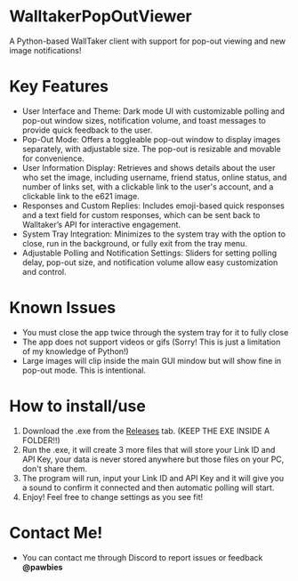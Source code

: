 # WalltakerPopOutViewer
A Python-based WallTaker client with support for pop-out viewing and new image notifications!

# Key Features
- User Interface and Theme: Dark mode UI with customizable polling and pop-out window sizes, notification volume, and toast messages to provide quick feedback to the user.
- Pop-Out Mode: Offers a toggleable pop-out window to display images separately, with adjustable size. The pop-out is resizable and movable for convenience.
- User Information Display: Retrieves and shows details about the user who set the image, including username, friend status, online status, and number of links set, with a clickable link to the user's account, and a clickable link to the e621 image.
- Responses and Custom Replies: Includes emoji-based quick responses and a text field for custom responses, which can be sent back to Walltaker’s API for interactive engagement.
- System Tray Integration: Minimizes to the system tray with the option to close, run in the background, or fully exit from the tray menu.
- Adjustable Polling and Notification Settings: Sliders for setting polling delay, pop-out size, and notification volume allow easy customization and control.

# Known Issues
- You must close the app twice through the system tray for it to fully close
- The app does not support videos or gifs (Sorry! This is just a limitation of my knowledge of Python!)
- Large images will clip inside the main GUI mindow but will show fine in pop-out mode. This is intentional.

# How to install/use
1. Download the .exe from the [Releases](https://github.com/FerretPaws/WalltakerPopOutViewer/releases) tab. (KEEP THE EXE INSIDE A FOLDER!!)
2. Run the .exe, it will create 3 more files that will store your Link ID and API Key, your data is never stored anywhere but those files on your PC, don't share them.
3. The program will run, input your Link ID and API Key and it will give you a sound to confirm it connected and then automatic polling will start.
4. Enjoy! Feel free to change settings as you see fit!

# Contact Me!
- You can contact me through Discord to report issues or feedback **@pawbies**

